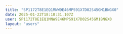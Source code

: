 ```yaml
---
title: "SP1172T8E1EQ1MNW9E46MPS91X7D02S45GM1BNGX0"
date: 2025-01-22T18:10:31.107Z
user: SP1172T8E1EQ1MNW9E46MPS91X7D02S45GM1BNGX0
layout: "users"
---
```

    